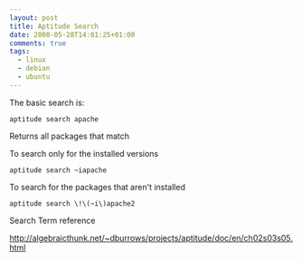 ```yaml
---
layout: post
title: Aptitude Search
date: 2008-05-28T14:01:25+01:00
comments: true
tags:
  - linux
  - debian
  - ubuntu
---
```


The basic search is:

`aptitude search apache`

Returns all packages that match

<!--more-->

To search only for the installed versions

`aptitude search ~iapache`

To search for the packages that aren't installed

`aptitude search \!\(~i\)apache2`

Search Term reference

http://algebraicthunk.net/~dburrows/projects/aptitude/doc/en/ch02s03s05.html
